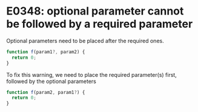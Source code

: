# E0348: optional parameter cannot be followed by a required parameter

Optional parameters need to be placed after the required ones.

```javascript
function f(param1?, param2) {
  return 0;
}
```

To fix this warning, we need to place the required parameter(s) first, followed by the optional parameters

```javascript
function f(param2, param1?) {
  return 0;
}
```
